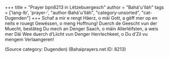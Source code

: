 +++
title = "Prayer bpn8213 in Lëtzebuergesch"
author = "Bahá'u'lláh"
tags = ['lang-lb', 'prayer-', "author-Bahá'u'lláh", "category-unsorted", "cat-Dugenden"]
+++
Schaf a mir e rengt Häerz, o mäi Gott, a gëff mer op en neits e rouegt Gewëssen, o meng Hoffnung! Duerch de Geescht vun der Muecht, bestäteg Du mech an Denger Saach, o mäin Allerléifsten, a weis mer Däi Wee duerch d’Liicht vun Denger Herrlechkeet, o Du d’Zil vu mengem Verlaangeren!

(Source category: Dugenden)
(Bahaiprayers.net ID: 8213)
